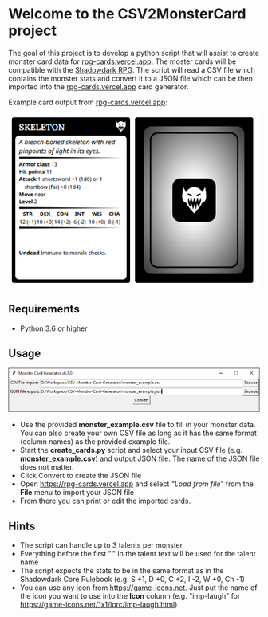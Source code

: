 # Welcome to the CSV2MonsterCard project

The goal of this project is to develop a python script that will assist to create monster card data for [rpg-cards.vercel.app](https://rpg-cards.vercel.app). The moster cards will be compatible with the [Shadowdark RPG](https://www.thearcanelibrary.com/pages/shadowdark).
The script will read a CSV file which contains the monster stats and convert it to a JSON file which can be then imported into the [rpg-cards.vercel.app](https://rpg-cards.vercel.app) card generator.


Example card output from [rpg-cards.vercel.app](https://rpg-cards.vercel.app):

![Skeleton monster card](https://raw.githubusercontent.com/MichaLin42/CSV-Monster-Card-Generator/main/doc/card_example.png)


## Requirements
 - Python 3.6 or higher

## Usage
![enter image description here](https://raw.githubusercontent.com/MichaLin42/CSV-Monster-Card-Generator/main/doc/monster_card_generator.png)
 - Use the provided **monster_example.csv** file to fill in your monster data. You can also create your own CSV file as long as it has the same format (column names) as the provided example file.
 - Start the **create_cards.py** script and select your input CSV file (e.g. **monster_example.csv**) and output JSON file. The name of the JSON file does not matter.
 - Click Convert to create the JSON file
 - Open https://rpg-cards.vercel.app and select *"Load from file"* from the **File** menu to import your JSON file
 - From there you can print or edit the imported cards.
 
 ## Hints
 
 - The script can handle up to 3 talents per monster
 - Everything before the first "." in the talent text will be used for the talent name
 - The script expects the stats to be in the same format as in the Shadowdark Core Rulebook (e.g. S +1, D +0, C +2, I -2, W +0, Ch -1)
 - You can use any icon from https://game-icons.net. Just put the name of the icon you want to use into the **Icon** column (e.g. "imp-laugh" for https://game-icons.net/1x1/lorc/imp-laugh.html)
